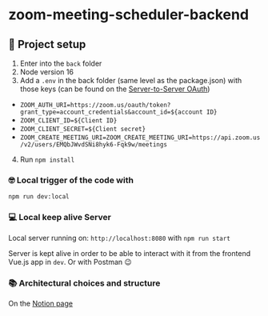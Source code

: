 # zoom-meeting-scheduler-backend

## 🔌 Project setup
1. Enter into the `back` folder
2. Node version 16
3. Add a `.env` in the back folder (same level as the package.json) with those keys (can be found on the [Server-to-Server OAuth](https://marketplace.zoom.us/develop/apps/F2lMl2mXRAmIiAalDGjQ5A/credentials))
  - `ZOOM_AUTH_URI=https://zoom.us/oauth/token?grant_type=account_credentials&account_id=${account ID}`
  - `ZOOM_CLIENT_ID=${Client ID}`
  - `ZOOM_CLIENT_SECRET=${Client secret}`
  - `ZOOM_CREATE_MEETING_URI=ZOOM_CREATE_MEETING_URI=https://api.zoom.us/v2/users/EMQbJWvdSNi8hyk6-Fqk9w/meetings`
4. Run `npm install`


### 🤓 Local trigger of the code with
```
npm run dev:local
```

### 💻 Local keep alive Server
Local server running on: `http://localhost:8080` with `npm run start`

Server is kept alive in order to be able to interact with it from the frontend Vue.js app in `dev`. Or with Postman 😉

### 📚 Architectural choices and structure
On the [Notion page](https://thomassohet.notion.site/Technical-Challenge-674a66b9a25845938dcac1a4df4a3df3)
